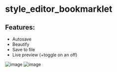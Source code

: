 # style_editor_bookmarklet

## Features:
- Autosave
- Beautify
- Save to file
- Live preview (+toggle on an off)

![image](https://user-images.githubusercontent.com/61319150/152684893-40dcc426-532e-46fe-9c4a-2e182b939990.png)
![image](https://user-images.githubusercontent.com/61319150/152684932-ad22d31c-2723-4386-b61b-1a463f2d68d2.png)
